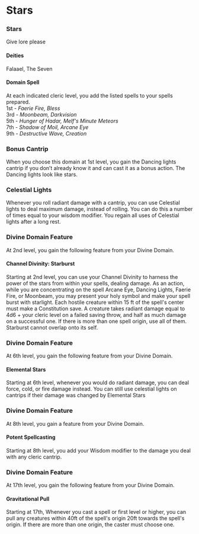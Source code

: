 Stars
=====

### Stars

Give lore please 

#### Deities

Falaael, The Seven 

#### Domain Spell

At each indicated cleric level, you add the listed spells to your spells prepared.  
1st - _Faerie Fire, Bless_  
3rd - _Moonbeam, Darkvision_  
5th - _Hunger of Hadar, Melf's Minute Meteors_  
7th - _Shadow of Moil, Arcane Eye_  
9th - _Destructive Wave, Creation_  

### Bonus Cantrip

When you choose this domain at 1st level, you gain the Dancing lights cantrip if you don’t already know it and can cast it as a bonus action. The Dancing lights look like stars. 

### Celestial Lights

Whenever you roll radiant damage with a cantrip, you can use Celestial lights to deal maximum damage, instead of rolling. You can do this a number of times equal to your wisdom modifier. You regain all uses of Celestial lights after a long rest. 

### Divine Domain Feature

At 2nd level, you gain the following feature from your Divine Domain. 

#### Channel Divinity: Starburst

Starting at 2nd level, you can use your Channel Divinity to harness the power of the stars from within your spells, dealing damage. As an action, while you are concentrating on the spell Arcane Eye, Dancing Lights, Faerie Fire, or Moonbeam, you may present your holy symbol and make your spell burst with starlight. Each hostile creature within 15 ft of the spell's center must make a Constitution save. A creature takes radiant damage equal to 4d6 + your cleric level on a failed saving throw, and half as much damage on a successful one. If there is more than one spell origin, use all of them. Starburst cannot overlap onto its self. 

### Divine Domain Feature

At 6th level, you gain the following feature from your Divine Domain. 

#### Elemental Stars

Starting at 6th level, whenever you would do radiant damage, you can deal force, cold, or fire damage instead. You can still use celestial lights on cantrips if their damage was changed by Elemental Stars 

### Divine Domain Feature

At 8th level, you gain a feature from your Divine Domain. 

#### Potent Spellcasting

Starting at 8th level, you add your Wisdom modifier to the damage you deal with any cleric cantrip. 

### Divine Domain Feature

At 17th level, you gain the following feature from your Divine Domain. 

#### Gravitational Pull

Starting at 17th, Whenever you cast a spell or first level or higher, you can pull any creatures within 40ft of the spell's origin 20ft towards the spell's origin. If there are more than one origin, the caster must choose one.
